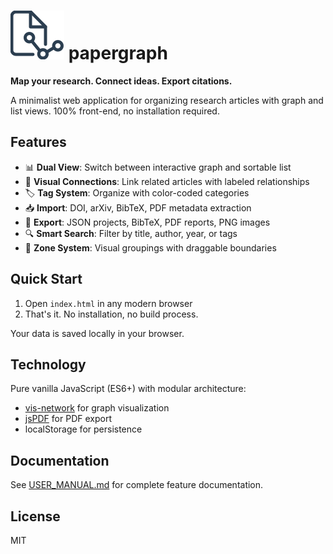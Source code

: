 # ![](./assets/logo-papergraph.svg) papergraph

**Map your research. Connect ideas. Export citations.**

A minimalist web application for organizing research articles with graph and list views. 100% front-end, no installation required.

## Features

- 📊 **Dual View**: Switch between interactive graph and sortable list
- 🔗 **Visual Connections**: Link related articles with labeled relationships
- 🏷️ **Tag System**: Organize with color-coded categories
- 📥 **Import**: DOI, arXiv, BibTeX, PDF metadata extraction
- 💾 **Export**: JSON projects, BibTeX, PDF reports, PNG images
- 🔍 **Smart Search**: Filter by title, author, year, or tags
- 🎨 **Zone System**: Visual groupings with draggable boundaries

## Quick Start

1. Open `index.html` in any modern browser
2. That's it. No installation, no build process.

Your data is saved locally in your browser.

## Technology

Pure vanilla JavaScript (ES6+) with modular architecture:
- [vis-network](https://visjs.org/) for graph visualization
- [jsPDF](https://github.com/parallax/jsPDF) for PDF export
- localStorage for persistence

## Documentation

See [USER_MANUAL.md](USER_MANUAL.md) for complete feature documentation.

## License

MIT

